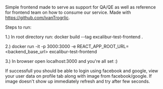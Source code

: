 Simple frontend made to serve as support for QA/QE as well as reference for frontend team on how to consume our service.
Made with https://github.com/ivanTrogrlic.

Steps to run:

1.) In root directory run: docker build --tag excalibur-test-frontend .

2.) docker run -it -p 3000:3000 -e REACT_APP_ROOT_URL=<backend_base_url> excalibur-test-frontend

3.) In browser open localhost:3000 and you're all set :)

If successfull you should be able to login using facebook and google, view your user data on profile tab along with image from facebook/google.
If image doesn't show up immediately refresh and try after few seconds.
